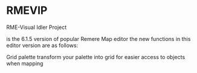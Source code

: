 # RMEVIP
 
RME-Visual Idler Project

is the 6.1.5 version of popular Remere Map editor the new functions in this editor version are as follows:

Grid palette
transform your palette into grid for easier access to objects when mapping
